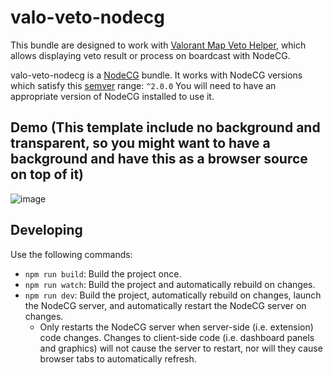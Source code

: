 # valo-veto-nodecg

This bundle are designed to work with [Valorant Map Veto Helper](https://github.com/b4iterdev/valo-map-veto.git), which allows displaying veto result or process on boardcast with NodeCG.

valo-veto-nodecg is a [NodeCG](http://github.com/nodecg/nodecg) bundle.
It works with NodeCG versions which satisfy this [semver](https://docs.npmjs.com/getting-started/semantic-versioning) range: `^2.0.0`
You will need to have an appropriate version of NodeCG installed to use it.

## Demo (This template include no background and transparent, so you might want to have a background and have this as a browser source on top of it)
![image](https://github.com/user-attachments/assets/fdcb61b1-cf7f-48aa-b45a-a148d7601bc5)


## Developing

Use the following commands:

-   `npm run build`: Build the project once.
-   `npm run watch`: Build the project and automatically rebuild on changes.
-   `npm run dev`: Build the project, automatically rebuild on changes, launch the NodeCG server, and automatically restart the NodeCG server on changes.
    -   Only restarts the NodeCG server when server-side (i.e. extension) code changes. Changes to client-side code (i.e. dashboard panels and graphics) will not cause the server to restart, nor will they cause browser tabs to automatically refresh.


